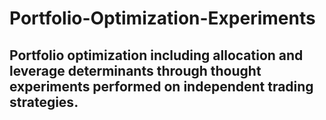 # Portfolio-Optimization-Experiments

## Portfolio optimization including allocation and leverage determinants through thought experiments performed on independent trading strategies. 
